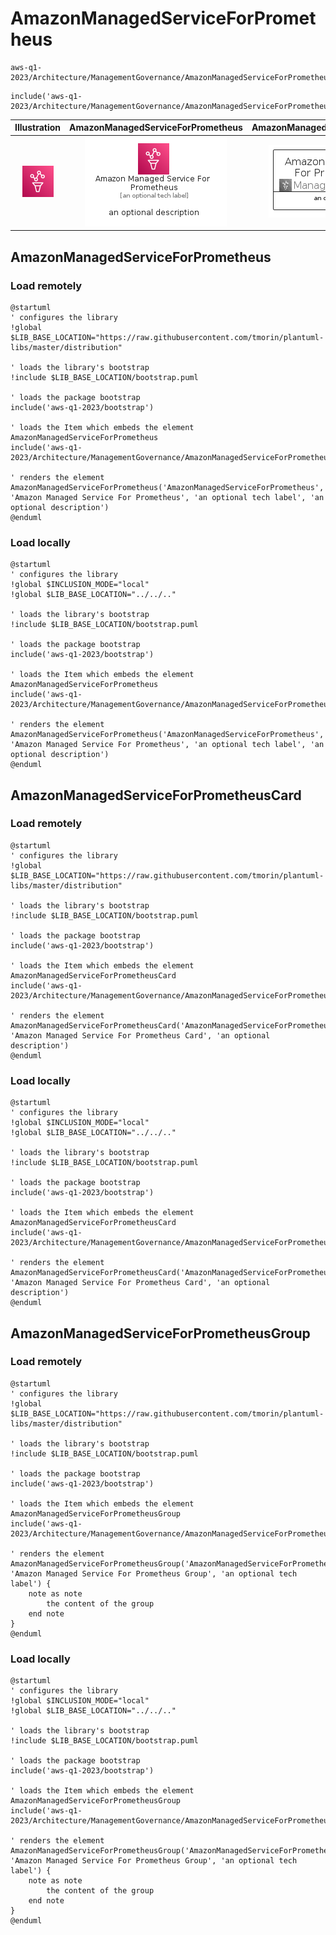 # AmazonManagedServiceForPrometheus


```text
aws-q1-2023/Architecture/ManagementGovernance/AmazonManagedServiceForPrometheus
```

```text
include('aws-q1-2023/Architecture/ManagementGovernance/AmazonManagedServiceForPrometheus')
```



| Illustration | AmazonManagedServiceForPrometheus | AmazonManagedServiceForPrometheusCard | AmazonManagedServiceForPrometheusGroup |
| :---: | :---: | :---: | :---: |
| ![illustration for Illustration](../../../aws-q1-2023/Architecture/ManagementGovernance/AmazonManagedServiceForPrometheus.png) | ![illustration for AmazonManagedServiceForPrometheus](../../../aws-q1-2023/Architecture/ManagementGovernance/AmazonManagedServiceForPrometheus.Local.png) | ![illustration for AmazonManagedServiceForPrometheusCard](../../../aws-q1-2023/Architecture/ManagementGovernance/AmazonManagedServiceForPrometheusCard.Local.png) | ![illustration for AmazonManagedServiceForPrometheusGroup](../../../aws-q1-2023/Architecture/ManagementGovernance/AmazonManagedServiceForPrometheusGroup.Local.png) |




## AmazonManagedServiceForPrometheus

### Load remotely
```plantuml
@startuml
' configures the library
!global $LIB_BASE_LOCATION="https://raw.githubusercontent.com/tmorin/plantuml-libs/master/distribution"

' loads the library's bootstrap
!include $LIB_BASE_LOCATION/bootstrap.puml

' loads the package bootstrap
include('aws-q1-2023/bootstrap')

' loads the Item which embeds the element AmazonManagedServiceForPrometheus
include('aws-q1-2023/Architecture/ManagementGovernance/AmazonManagedServiceForPrometheus')

' renders the element
AmazonManagedServiceForPrometheus('AmazonManagedServiceForPrometheus', 'Amazon Managed Service For Prometheus', 'an optional tech label', 'an optional description')
@enduml
```

### Load locally
```plantuml
@startuml
' configures the library
!global $INCLUSION_MODE="local"
!global $LIB_BASE_LOCATION="../../.."

' loads the library's bootstrap
!include $LIB_BASE_LOCATION/bootstrap.puml

' loads the package bootstrap
include('aws-q1-2023/bootstrap')

' loads the Item which embeds the element AmazonManagedServiceForPrometheus
include('aws-q1-2023/Architecture/ManagementGovernance/AmazonManagedServiceForPrometheus')

' renders the element
AmazonManagedServiceForPrometheus('AmazonManagedServiceForPrometheus', 'Amazon Managed Service For Prometheus', 'an optional tech label', 'an optional description')
@enduml
```

## AmazonManagedServiceForPrometheusCard

### Load remotely
```plantuml
@startuml
' configures the library
!global $LIB_BASE_LOCATION="https://raw.githubusercontent.com/tmorin/plantuml-libs/master/distribution"

' loads the library's bootstrap
!include $LIB_BASE_LOCATION/bootstrap.puml

' loads the package bootstrap
include('aws-q1-2023/bootstrap')

' loads the Item which embeds the element AmazonManagedServiceForPrometheusCard
include('aws-q1-2023/Architecture/ManagementGovernance/AmazonManagedServiceForPrometheus')

' renders the element
AmazonManagedServiceForPrometheusCard('AmazonManagedServiceForPrometheusCard', 'Amazon Managed Service For Prometheus Card', 'an optional description')
@enduml
```

### Load locally
```plantuml
@startuml
' configures the library
!global $INCLUSION_MODE="local"
!global $LIB_BASE_LOCATION="../../.."

' loads the library's bootstrap
!include $LIB_BASE_LOCATION/bootstrap.puml

' loads the package bootstrap
include('aws-q1-2023/bootstrap')

' loads the Item which embeds the element AmazonManagedServiceForPrometheusCard
include('aws-q1-2023/Architecture/ManagementGovernance/AmazonManagedServiceForPrometheus')

' renders the element
AmazonManagedServiceForPrometheusCard('AmazonManagedServiceForPrometheusCard', 'Amazon Managed Service For Prometheus Card', 'an optional description')
@enduml
```

## AmazonManagedServiceForPrometheusGroup

### Load remotely
```plantuml
@startuml
' configures the library
!global $LIB_BASE_LOCATION="https://raw.githubusercontent.com/tmorin/plantuml-libs/master/distribution"

' loads the library's bootstrap
!include $LIB_BASE_LOCATION/bootstrap.puml

' loads the package bootstrap
include('aws-q1-2023/bootstrap')

' loads the Item which embeds the element AmazonManagedServiceForPrometheusGroup
include('aws-q1-2023/Architecture/ManagementGovernance/AmazonManagedServiceForPrometheus')

' renders the element
AmazonManagedServiceForPrometheusGroup('AmazonManagedServiceForPrometheusGroup', 'Amazon Managed Service For Prometheus Group', 'an optional tech label') {
    note as note
        the content of the group
    end note
}
@enduml
```

### Load locally
```plantuml
@startuml
' configures the library
!global $INCLUSION_MODE="local"
!global $LIB_BASE_LOCATION="../../.."

' loads the library's bootstrap
!include $LIB_BASE_LOCATION/bootstrap.puml

' loads the package bootstrap
include('aws-q1-2023/bootstrap')

' loads the Item which embeds the element AmazonManagedServiceForPrometheusGroup
include('aws-q1-2023/Architecture/ManagementGovernance/AmazonManagedServiceForPrometheus')

' renders the element
AmazonManagedServiceForPrometheusGroup('AmazonManagedServiceForPrometheusGroup', 'Amazon Managed Service For Prometheus Group', 'an optional tech label') {
    note as note
        the content of the group
    end note
}
@enduml
```

